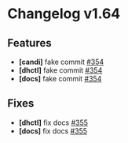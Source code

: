 # Changelog v1.64

## Features


 - **[candi]** fake commit [#354](https://github.com/deckhouse/deckhouse-test-2/pull/354)
 - **[dhctl]** fake commit [#354](https://github.com/deckhouse/deckhouse-test-2/pull/354)
 - **[docs]** fake commit [#354](https://github.com/deckhouse/deckhouse-test-2/pull/354)

## Fixes


 - **[dhctl]** fix docs [#355](https://github.com/deckhouse/deckhouse-test-2/pull/355)
 - **[docs]** fix docs [#355](https://github.com/deckhouse/deckhouse-test-2/pull/355)

